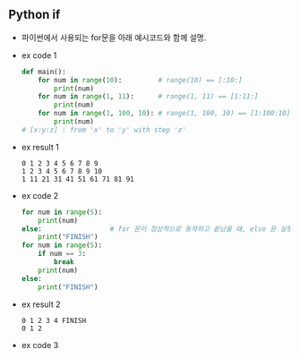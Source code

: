 ## Python if

- 파이썬에서 사용되는 for문을 아래 예시코드와 함께 설명.

- ex code 1

  ```python
  def main():
      for num in range(10):			# range(10) == [:10:]
          print(num)
      for num in range(1, 11):		# range(1, 11) == [1:11:]
          print(num)
      for num in range(1, 100, 10):	# range(1, 100, 10) == [1:100:10]
          print(num)
  # [x:y:z] : from 'x' to 'y' with step 'z'
  ```

- ex result 1

  ```
  0 1 2 3 4 5 6 7 8 9
  1 2 3 4 5 6 7 8 9 10
  1 11 21 31 41 51 61 71 81 91
  ```

- ex code 2

  ```python
  for num in range(5):
      print(num)
  else:					# for 문이 정상적으로 동작하고 끝났을 때, else 문 실행
      print("FINISH")
  for num in range(5):
      if num == 3:
          break
      print(num)
  else:
      print("FINISH")
  ```

- ex result 2

  ```
  0 1 2 3 4 FINISH
  0 1 2
  ```

- ex code 3

  